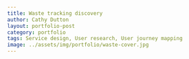 ```yaml
---
title: Waste tracking discovery
author: Cathy Dutton
layout: portfolio-post
category: portfolio
tags: Service design, User research, User journey mapping
image: ../assets/img/portfolio/waste-cover.jpg
---
```

<!--done: true-->

<!-- <p class="highlight-quote">
 Any business or organisation that produces waste has to follow rules for moving it from place to place for disposal or recycling. The rules vary according to the type of waste, and where it is being moved to.
</p>

uk waste management industry has a £9 billion annual turnover
70000 people employed in waste management
over 40 million tonnes of waste produced each year
23 million paper doc notes each year

A cross-government collaborative team recently started a discovery looking at how waste movements are tracked across the UK. The team is keen to hear from regulators and businesses, to find out more about their needs. In this post I’ll explain what the discovery is all about, and how to contact the team if you’re interested in taking part in the research.

<h2 class="heading">My role</h2>

I was part of the core project team based in Warrington, working as a service designer. As part of my role I was responsible for:

 * Working alongside a user research to facilitate and observe interviews, site visits and workshops
 * Working with the service owner and stakeholders to frame the problem we wanted to solve.
 * 
 
 * Sketch out service and pain points
 * Answer why questions around challenge statement
 * Hypothesis/ how might We’s
 * Journey maps as a user would see it waste producer, waste industry
 * User, org and policy insights - theming and visualising
 * Service vision


 <h2 class="heading">Chalenge statement</h2>
  symptoms of a larger problem etc -  wants and challenge statement with service owner and stakeholders

 <h3 class="heading">User needs</h3>


 <h3 class="heading">Hypothesis / What If's</h3>
 
 <h3 class="heading">User journeys</h3>

 <blockquote>
Cathy is an Interaction Designer but is demonstrating the skills and capabilities of a Service Designer.  Cathy is able to think strategically and understands the context she is working in. We have been working in a different way with the Waste Tracking Discovery, a way that has at times been uncomfortable for the organisation and the partner organisations, but Cathy is showing great resilience and supporting the Service Owner through this.  Cathy is very much leading the service design aspect of the waste tracking discovery, and now she has finally received the tools, I think we will see some great output coming from Cathy.

Cathy is very user centred, creative and is a great advocate for agile and digital ways of working.  And is great at taking ideas and running with them (i.e. the HMRC Framing the Problem approach).

Areas to improve on:

I’d like to see Cathy be more vocal, although I am seeing this more as we progress through Discovery.  Cathy has the ability and the knowledge but sometimes lacks the confidence (in my opinion) to blow her own tru
</blockquote> 
<p class="quote-name">Feedback on service design role</p> -->
